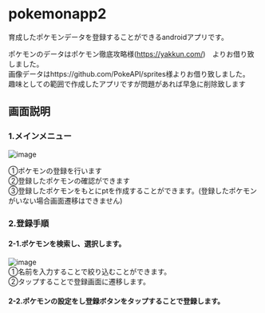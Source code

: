 # pokemonapp2
育成したポケモンデータを登録することができるandroidアプリです。  
  
ポケモンのデータはポケモン徹底攻略様(https://yakkun.com/)　よりお借り致しました。  
画像データはhttps://github.com/PokeAPI/sprites様よりお借り致しました。  
趣味としての範囲で作成したアプリですが問題があれば早急に削除致します  
  
## 画面説明
### 1.メインメニュー  
![image](https://user-images.githubusercontent.com/83626132/124224974-9ee38480-db41-11eb-98a6-fab32097740d.png)  
  
①ポケモンの登録を行います  
②登録したポケモンの確認ができます  
③登録したポケモンをもとにptを作成することができます。(登録したポケモンがいない場合画面遷移はできません)  
  
  
### 2.登録手順  
#### 2-1.ポケモンを検索し、選択します。  
![image](https://user-images.githubusercontent.com/83626132/124225672-d272de80-db42-11eb-8d86-c2456e230f83.png)  
①名前を入力することで絞り込むことができます。  
②タップすることで登録画面に遷移します。  
#### 2-2.ポケモンの設定をし登録ボタンをタップすることで登録します。  





